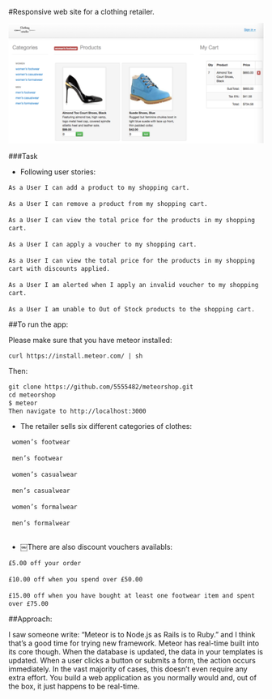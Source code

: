 #Responsive web site for a clothing retailer.

![Picture 1](public/jj.jpeg)

###Task

* Following user stories:

```
As a User I can add a product to my shopping cart.

As a User I can remove a product from my shopping cart.

As a User I can view the total price for the products in my shopping cart.

As a User I can apply a voucher to my shopping cart.

As a User I can view the total price for the products in my shopping cart with discounts applied.

As a User I am alerted when I apply an invalid voucher to my shopping cart.

As a User I am unable to Out of Stock products to the shopping cart.

```

##To run the app:

Please make sure that you have meteor installed: 
```
curl https://install.meteor.com/ | sh 
```

Then:
```
git clone https://github.com/5555482/meteorshop.git
cd meteorshop
$ meteor
Then navigate to http://localhost:3000
```
* The retailer sells six different categories of clothes:
```
 women’s footwear
 
 men’s footwear
 
 women’s casualwear
 
 men’s casualwear
 
 women’s formalwear 
 
 men’s formalwear
 
```

* ￼There are also discount vouchers availabls:
```
£5.00 off your order

£10.00 off when you spend over £50.00

£15.00 off when you have bought at least one footwear item and spent over £75.00
```
##Approach:

I saw someone write: “Meteor is to Node.js as Rails is to Ruby.” and I think that’s a good time for trying new framework.
Meteor has real-time built into its core though. When the database is updated, the data in your templates is updated. When a user clicks a button or submits a form, the action occurs immediately. In the vast majority of cases, this doesn’t even require any extra effort. You build a web application as you normally would and, out of the box, it just happens to be real-time.

